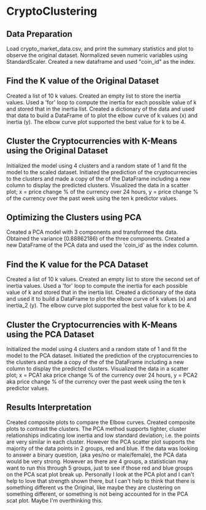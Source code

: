 # CryptoClustering

## Data Preparation
Load crypto_market_data.csv, and print the summary statistics and plot to observe the original dataset. Normalized seven numeric variables using StandardScaler. Created a new dataframe and used "coin_id" as the index.

## Find the K value of the Original Dataset
Created a list of 10 k values. Created an empty list to store the inertia values. Used a 'for' loop to compute the inertia for each possible value of k and stored that in the inertia list. Created a dictionary of the data and used that data to build a  DataFrame of to plot the elbow curve of k values (x) and inertia (y). The elbow curve plot supported the best value for k to be 4. 

## Cluster the Cryptocurrencies with K-Means using the Original Dataset
Initialized the model using 4 clusters and a random state of 1 and fit the model to the scaled dataset. Initiated the prediction of the cryptocurrencies to the clusters and made a copy of the of the DataFrame including a new column to display the predicted clusters. Visualized the data in a scatter plot; x = price change % of the currency over 24 hours, y = price change % of the currency over the past week using the ten k predictor values.

## Optimizing the Clusters using PCA
Created a PCA model with 3 components and transformed the data. Obtained the variance (0.88862186) of the three components. Created a new DataFrame of the PCA data and used the 'coin_id' as the index column. 

## Find the K value for the PCA Dataset
Created a list of 10 k values. Created an empty list to store the second set of inertia values. Used a 'for' loop to compute the inertia for each possible value of k and stored that in the inertia list. Created a dictionary of the data and used it to build a  DataFrame to plot the elbow curve of k values (x) and inertia_2 (y). The elbow curve plot supported the best value for k to be 4. 

## Cluster the Cryptocurrencies with K-Means using the PCA Dataset
Initialized the model using 4 clusters and a random state of 1 and fit the model to the PCA dataset. Initiated the prediction of the cryptocurrencies to the clusters and made a copy of the of the DataFrame including a new column to display the predicted clusters. Visualized the data in a scatter plot; x = PCA1 aka price change % of the currency over 24 hours, y = PCA2 aka price change % of the currency over the past week using the ten k predictor values.

## Results Interpretation
Created composite plots to compare the Elbow curves. Created composite plots to contrast the clusters. The PCA method supports tighter, cluster relationships indicating low inertia and low standard deviation; i.e. the points are very similar in each cluster. However the PCA scatter plot supports the majority of the data points in 2 groups, red and blue. If the data was looking to answer a binary question, (aka yes/no or male/female), the PCA data would be very strong. However as there are 4 groups, a statistician may want to run this through 5 groups, just to see if those red and blue groups on the PCA scat plot break up. Personally I look at the PCA plot and I can't help to love that strength shown there, but I can't help to think that there is something different vs the Original, like maybe they are clustering on something different, or something is not being accounted for in the PCA scat plot. Maybe I'm overthinking this. 
